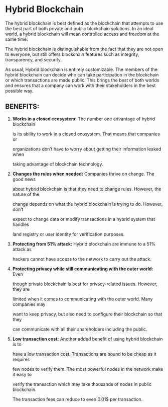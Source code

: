 # Hybrid Blockchain

The hybrid blockchain is best defined as the blockchain that attempts to use the best part of both private and public blockchain solutions. In an ideal world, a hybrid blockchain will mean controlled access and freedom at the same time.

The hybrid blockchain is distinguishable from the fact that they are not open to everyone, but still offers blockchain features such as integrity, transparency, and security.

As usual, Hybrid blockchain is entirely customizable. The members of the hybrid blockchain can decide who can take participation in the blockchain or which transactions are made public. This brings the best of both worlds and ensures that a company can work with their stakeholders in the best possible way.

## BENEFITS:

1. **Works in a closed ecosystem:** The number one advantage of hybrid blockchain

   is its ability to work in a closed ecosystem. That means that companies or

   organizations don’t have to worry about getting their information leaked when

   taking advantage of blockchain technology.

2. **Changes the rules when needed:** Companies thrive on change. The good news

   about hybrid blockchain is that they need to change rules. However, the nature of the

   change depends on what the hybrid blockchain is trying to do. However, don’t

   expect to change data or modify transactions in a hybrid system that handles

   land registry or user identity for verification purposes.

3. **Protecting from 51% attack:** Hybrid blockchain are immune to a 51% attack as

   hackers cannot have access to the network to carry out the attack.

4. **Protecting privacy while still communicating with the outer world:** Even

   though private blockchain is best for privacy-related issues. However, they are

   limited when it comes to communicating with the outer world. Many companies may

   want to keep privacy, but also need to configure their blockchain so that they

   can communicate with all their shareholders including the public.

5. **Low transaction cost:** Another added benefit of using hybrid blockchain is to

   have a low transaction cost. Transactions are bound to be cheap as it requires

   few nodes to verify them. The most powerful nodes in the network make it easy to

   verify the transaction which may take thousands of nodes in public blockchain.

   The transaction fees can reduce to even 0.01$ per transaction.

